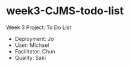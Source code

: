 # week3-CJMS-todo-list
Week 3 Project: To Do List

- Deployment: Jo
- User: Michael
- Facilitator: Chun
- Quality: Saki
